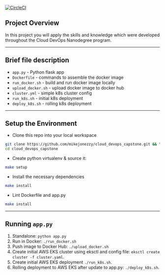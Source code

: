 [![CircleCI](https://dl.circleci.com/status-badge/img/gh/mikejonezzy/cloud_devops_capstone/tree/circleci-project-setup.svg?style=svg)](https://dl.circleci.com/status-badge/redirect/gh/mikejonezzy/cloud_devops_capstone/tree/circleci-project-setup)

## Project Overview

In this project you will apply the skills and knowledge which were developed throughout the Cloud DevOps Nanodegree program.

---
## Brief file description
* `app.py` - Python flask app
* `Dockerfile` - commands to assemble the docker image
* `run_docker.sh` - build and run docker image locally
* `upload_docker.sh` - upload docker image to docker hub
* `cluster.yml` - simple k8s cluster config
* `run_k8s.sh` - initial k8s deployment
* `deploy_k8s.sh` - rolling k8s deployment
---
## Setup the Environment

* Clone this repo into your local workspace
```bash
git clone https://github.com/mikejonezzy/cloud_devops_capstone.git && \
cd cloud_devops_capstone
```
* Create python virtualenv & source it:
```bash
make setup 
``` 
* Install the necessary dependencies
```bash
make install
```
* Lint Dockerfile and app.py
```bash
make install
```
---
## Running `app.py`

1. Standalone:  `python app.py`
2. Run in Docker:  `./run_docker.sh`
3. Push image to Docker Hub: `./upload_docker.sh`
4. Create initial AWS EKS cluster using eksctl and config file:  `eksctl create cluster -f cluster.yaml`.
5. Create initial AWS EKS deployment `./run_k8s.sh`. 
6. Rolling deployment to AWS EKS after update to app.py:  `./deploy_k8s.sh`.
